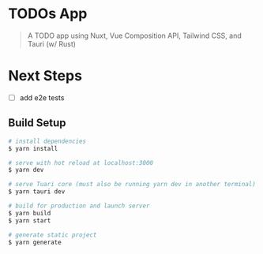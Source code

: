 # TODOs App

> A TODO app using Nuxt, Vue Composition API, Tailwind CSS, and Tauri (w/ Rust)

# Next Steps

- [ ] add e2e tests

## Build Setup

```bash
# install dependencies
$ yarn install

# serve with hot reload at localhost:3000
$ yarn dev

# serve Tuari core (must also be running yarn dev in another terminal)
$ yarn tauri dev

# build for production and launch server
$ yarn build
$ yarn start

# generate static project
$ yarn generate
```
